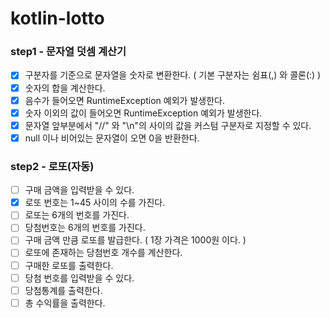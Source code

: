 # kotlin-lotto

### step1 - 문자열 덧셈 계산기

* [x] 구분자를 기준으로 문자열을 숫자로 변환한다. ( 기본 구분자는 쉼표(,) 와 콜론(:) )
* [x] 숫자의 합을 계산한다.
* [x] 음수가 들어오면 RuntimeException 예외가 발생한다.
* [x] 숫자 이외의 값이 들어오면 RuntimeException 예외가 발생한다.
* [x] 문자열 앞부분에서 "//" 와 "\n"의 사이의 값을 커스텀 구분자로 지정할 수 있다.
* [x] null 이나 비어있는 문자열이 오면 0을 반환한다.

### step2 - 로또(자동)

* [ ] 구매 금액을 입력받을 수 있다.
* [x] 로또 번호는 1~45 사이의 수를 가진다.
* [ ] 로또는 6개의 번호를 가진다.
* [ ] 당첨번호는 6개의 번호를 가진다.
* [ ] 구매 금액 만큼 로또를 발급한다. ( 1장 가격은 1000원 이다. )
* [ ] 로또에 존재하는 당첨번호 개수를 계산한다.
* [ ] 구매한 로또를 출력한다.
* [ ] 당첨 번호를 입력받을 수 있다.
* [ ] 당첨통계를 출력한다.
* [ ] 총 수익률을 출력한다.